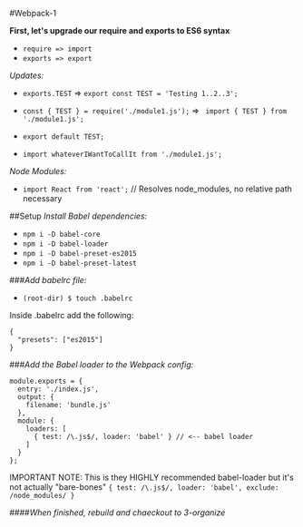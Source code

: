 #Webpack-1

**First, let's upgrade our require and exports to ES6 syntax**

- `require => import`
- `exports => export`


*Updates:*
- `exports.TEST` => `export const TEST = 'Testing 1..2..3';`
- `const { TEST } = require('./module1.js');` => ` import { TEST } from './module1.js';`

- `export default TEST;`
- `import whateverIWantToCallIt from './module1.js';`

*Node Modules:*
- `import React from 'react';` // Resolves node_modules, no relative path necessary

##Setup
*Install Babel dependencies:*
- `npm i -D babel-core`
- `npm i -D babel-loader`
- `npm i -D babel-preset-es2015`
- `npm i -D babel-preset-latest`

###*Add babelrc file:*
- `(root-dir) $ touch .babelrc`

Inside .babelrc add the following:

```
{
  "presets": ["es2015"]
}
```

###*Add the Babel loader to the Webpack config:*
```
module.exports = {
  entry: './index.js',
  output: {
    filename: 'bundle.js'
  },
  module: {
    loaders: [
      { test: /\.js$/, loader: 'babel' } // <-- babel loader
    ]
  }
};
```

IMPORTANT NOTE: This is they HIGHLY recommended babel-loader but it's not actually "bare-bones"
`{ test: /\.js$/, loader: 'babel', exclude: /node_modules/ }`

####*When finished, rebuild and chaeckout to 3-organize*
